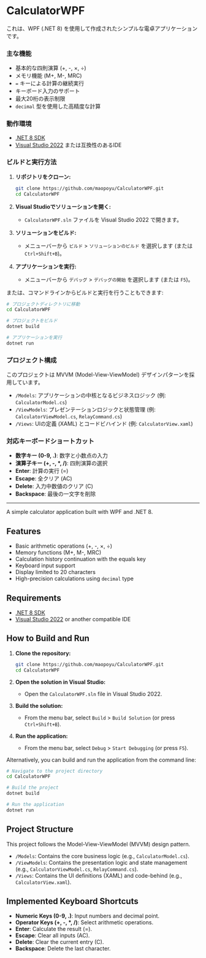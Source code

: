 # CalculatorWPF

これは、WPF (.NET 8) を使用して作成されたシンプルな電卓アプリケーションです。

### 主な機能

-   基本的な四則演算 (+, -, ×, ÷)
-   メモリ機能 (M+, M-, MRC)
-   `=` キーによる計算の継続実行
-   キーボード入力のサポート
-   最大20桁の表示制限
-   `decimal` 型を使用した高精度な計算

### 動作環境

-   [.NET 8 SDK](https://dotnet.microsoft.com/download/dotnet/8.0)
-   [Visual Studio 2022](https://visualstudio.microsoft.com/vs/) または互換性のあるIDE

### ビルドと実行方法

1.  **リポジトリをクローン:**
    ```sh
    git clone https://github.com/maopoyu/CalculatorWPF.git
    cd CalculatorWPF
    ```

2.  **Visual Studioでソリューションを開く:**
    -   `CalculatorWPF.sln` ファイルを Visual Studio 2022 で開きます。

3.  **ソリューションをビルド:**
    -   メニューバーから `ビルド` > `ソリューションのビルド` を選択します (または `Ctrl+Shift+B`)。

4.  **アプリケーションを実行:**
    -   メニューバーから `デバッグ` > `デバッグの開始` を選択します (または `F5`)。

または、コマンドラインからビルドと実行を行うこともできます:

```sh
# プロジェクトディレクトリに移動
cd CalculatorWPF

# プロジェクトをビルド
dotnet build

# アプリケーションを実行
dotnet run
```

### プロジェクト構成

このプロジェクトは MVVM (Model-View-ViewModel) デザインパターンを採用しています。

-   `/Models`: アプリケーションの中核となるビジネスロジック (例: `CalculatorModel.cs`)
-   `/ViewModels`: プレゼンテーションロジックと状態管理 (例: `CalculatorViewModel.cs`, `RelayCommand.cs`)
-   `/Views`: UIの定義 (XAML) とコードビハインド (例: `CalculatorView.xaml`)

### 対応キーボードショートカット

-   **数字キー (0-9, .)**: 数字と小数点の入力
-   **演算子キー (+, -, *, /)**: 四則演算の選択
-   **Enter**: 計算の実行 (=)
-   **Escape**: 全クリア (AC)
-   **Delete**: 入力中数値のクリア (C)
-   **Backspace**: 最後の一文字を削除

---

A simple calculator application built with WPF and .NET 8.

## Features

- Basic arithmetic operations (+, -, ×, ÷)
- Memory functions (M+, M-, MRC)
- Calculation history continuation with the equals key
- Keyboard input support
- Display limited to 20 characters
- High-precision calculations using `decimal` type

## Requirements

- [.NET 8 SDK](https://dotnet.microsoft.com/download/dotnet/8.0)
- [Visual Studio 2022](https://visualstudio.microsoft.com/vs/) or another compatible IDE

## How to Build and Run

1.  **Clone the repository:**
    ```sh
    git clone https://github.com/maopoyu/CalculatorWPF.git
    cd CalculatorWPF
    ```

2.  **Open the solution in Visual Studio:**
    - Open the `CalculatorWPF.sln` file in Visual Studio 2022.

3.  **Build the solution:**
    - From the menu bar, select `Build` > `Build Solution` (or press `Ctrl+Shift+B`).

4.  **Run the application:**
    - From the menu bar, select `Debug` > `Start Debugging` (or press `F5`).

Alternatively, you can build and run the application from the command line:

```sh
# Navigate to the project directory
cd CalculatorWPF

# Build the project
dotnet build

# Run the application
dotnet run
```

## Project Structure

This project follows the Model-View-ViewModel (MVVM) design pattern.

- `/Models`: Contains the core business logic (e.g., `CalculatorModel.cs`).
- `/ViewModels`: Contains the presentation logic and state management (e.g., `CalculatorViewModel.cs`, `RelayCommand.cs`).
- `/Views`: Contains the UI definitions (XAML) and code-behind (e.g., `CalculatorView.xaml`).

## Implemented Keyboard Shortcuts

- **Numeric Keys (0-9, .)**: Input numbers and decimal point.
- **Operator Keys (+, -, *, /)**: Select arithmetic operations.
- **Enter**: Calculate the result (=).
- **Escape**: Clear all inputs (AC).
- **Delete**: Clear the current entry (C).
- **Backspace**: Delete the last character. 